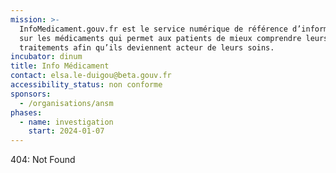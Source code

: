 ```yaml
---
mission: >-
  InfoMedicament.gouv.fr est le service numérique de référence d’informations
  sur les médicaments qui permet aux patients de mieux comprendre leurs
  traitements afin qu’ils deviennent acteur de leurs soins.
incubator: dinum
title: Info Médicament
contact: elsa.le-duigou@beta.gouv.fr
accessibility_status: non conforme
sponsors:
  - /organisations/ansm
phases:
  - name: investigation
    start: 2024-01-07
---
```

404: Not Found